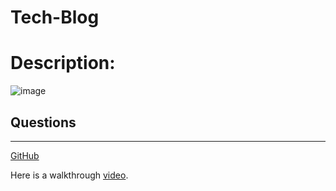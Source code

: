 # Tech-Blog

# Description:

![image]()

## Questions

---

[GitHub](https://github.com/)

Here is a walkthrough [video]().
